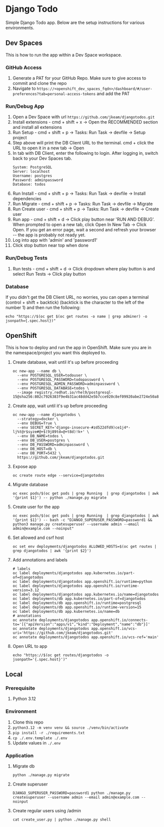 # Django Todo

Simple Django Todo app.  Below are the setup instructions for various environments.

## Dev Spaces

This is how to run the app within a Dev Space workspace.

### GitHub Access
1. Generate a PAT for your GitHub Repo.  Make sure to give access to commit and clone the repo
2. Navigate to `https://<openshift_dev_spaces_fqdn>/dashboard/#/user-preferences?tab=personal-access-tokens` and add the PAT

### Run/Debug App
1. Open a Dev Space with url `https://github.com/jkeam/djangotodos.git`
2. Install extensions - cmd + shift + x -> Open the RECOMMENDED section and install all extensions
3. Run Setup - cmd + shift + p -> Tasks: Run Task -> devfile -> Setup project
4. Step above will print the DB Client URL to the terminal.  cmd + click the URL to open it in a new tab -> Open
5. In tab with DB Client, enter the following to login.  After logging in, switch back to your Dev Spaces tab.
    ```shell
    System: PostgreSQL
    Server: localhost
    Username: postgres
    Password: adminpassword
    Database: todos
    ```
6. Run Install - cmd + shift + p -> Tasks: Run Task -> devfile -> Install dependencies
7. Run Migrate - cmd + shift + p -> Tasks: Run Task -> devfile -> Migrate
8. Run Create user - cmd + shift + p -> Tasks: Run Task -> devfile -> Create user
9. Run app - cmd + shift + d -> Click play button near 'RUN AND DEBUG'.  When prompted to open a new tab, click Open In New Tab -> Click Open.  If you get an error page, wait a second and refresh your browser -- the app is probably not ready yet.
10. Log into app with 'admin' and 'password1'
11. Click stop button near top when done

### Run/Debug Tests
1. Run tests - cmd + shift + d -> Click dropdown where play button is and select Run Tests -> Click play button

### Database
If you didn't get the DB Client URL, no worries, you can open a terminal (control + shift + backtick) (backtick is the character to the left of the number 1) and then run the following:

```shell
echo "https://$(oc get $(oc get routes -o name | grep adminer) -o jsonpath={.spec.host})"
```

## OpenShift

This is how to deploy and run the app in OpenShift.
Make sure you are in the namespace/project you want this deployed to.

1. Create database, wait until it's up before proceeding

    ```shell
    oc new-app --name db \
      --env POSTGRESQL_USER=todouser \
      --env POSTGRESQL_PASSWORD=todopassword \
      --env POSTGRESQL_ADMIN_PASSWORD=adminpassword \
      --env POSTGRESQL_DATABASE=todos \
      --image registry.redhat.io/rhel9/postgresql-15@sha256:802c7926383f9e4b31ac48dd42e5b7cce920c8ef09920abe2724e50a84fbea0b
    ```

2. Create app, wait until it's up before proceeding

    ```shell
    oc new-app --name djangotodos \
      --strategy=docker \
      --env DEBUG=True \
      --env SECRET_KEY='django-insecure-#zd522dfd9)ce1j4*-lj%t@r$syze#@+$(9j89td=@+t8d)!k+' \
      --env DB_NAME=todos \
      --env DB_USER=postgres \
      --env DB_PASSWORD=adminpassword \
      --env DB_HOST=db \
      --env DB_PORT=5432 \
      https://github.com/jkeam/djangotodos.git
    ```

3. Expose app

    ```shell
    oc create route edge --service=djangotodos
    ```

4. Migrate database

    ```shell
    oc exec pods/$(oc get pods | grep Running  | grep djangotodos | awk '{print $1}') -- python ./manage.py migrate
    ```

5. Create user for the app

    ```shell
    oc exec pods/$(oc get pods | grep Running  | grep djangotodos | awk '{print $1}') -- bash -c "DJANGO_SUPERUSER_PASSWORD=password1 && python3 manage.py createsuperuser --username admin --email admin@example.com --noinput"
    ```

6. Set allowed and csrf host

    ```shell
    oc set env deployments/djangotodos ALLOWED_HOSTS=$(oc get routes | grep djangotodos | awk '{print $2}')
    ```

7. Add annotations and labels

    ```shell
    # labels
    oc label deployments/djangotodos app.kubernetes.io/part-of=djangotodos
    oc label deployments/djangotodos app.openshift.io/runtime=python
    oc label deployments/djangotodos app.openshift.io/runtime-version=3.12
    oc label deployments/djangotodos app.kubernetes.io/name=djangotodos
    oc label deployments/db app.kubernetes.io/part-of=djangotodos
    oc label deployments/db app.openshift.io/runtime=postgresql
    oc label deployments/db app.openshift.io/runtime-version=15
    oc label deployments/db app.kubernetes.io/name=db
    # annotations
    oc annotate deployments/djangotodos app.openshift.io/connects-to='[{"apiVersion":"apps/v1","kind":"Deployment","name":"db"}]'
    oc annotate deployments/djangotodos app.openshift.io/vcs-uri='https://github.com/jkeam/djangotodos.git'
    oc annotate deployments/djangotodos app.openshift.io/vcs-ref='main'
    ```

8. Open URL to app

    ```shell
    echo "https://$(oc get routes/djangotodos -o jsonpath='{.spec.host}')"
    ```

## Local

### Prerequisite
1. Python 3.12

### Environment
1. Clone this repo
2. `python3.12 -m venv venv && source ./venv/bin/activate`
3. `pip install -r ./requirements.txt`
4. `cp ./.env.template ./.env`
5. Update values in `./.env`

### Application
1. Migrate db
    ```shell
    python ./manage.py migrate
    ```

2. Create superuser
    ```shell
    DJANGO_SUPERUSER_PASSWORD=password1 python ./manage.py createsuperuser --username admin --email admin@example.com --noinput
    ```

3. Create regular users using /admin
    ```shell
    cat create_user.py | python ./manage.py shell
    ```
